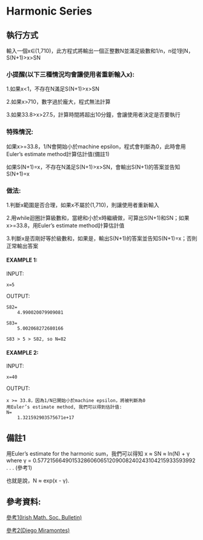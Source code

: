 # Harmonic Series

## 執行方式

輸入一個x∈(1,710)，此方程式將輸出一個正整數N並滿足級數和1/n，n從1到N，S(N+1)>x>SN

### 小提醒(以下三種情況均會讓使用者重新輸入x):

1.如果x<1，不存在N滿足S(N+1)>x>SN

2.如果x>710，數字過於龐大，程式無法計算

3.如果33.8>x>27.5，計算時間將超出10分鐘，會讓使用者決定是否要執行

### 特殊情況:

如果x>=33.8，1/N會開始小於machine epsilon，程式會判斷為0，此時會用Euler’s estimate method計算估計值(備註1)

如果S(N+1)=x，不存在N滿足S(N+1)>x>SN，會輸出S(N+1)的答案並告知S(N+1)=x

### 做法:

1.判斷x範圍是否合理，如果x不屬於(1,710)，則讓使用者重新輸入

2.用while迴圈計算級數和，當總和小於x時繼續做，可算出S(N+1)和SN；如果x>=33.8，用Euler’s estimate method計算估計值

3.判斷x是否剛好等於級數和，如果是，輸出S(N+1)的答案並告知S(N+1)=x；否則正常輸出答案

#### EXAMPLE 1:

INPUT:

    x=5
   
OUTPUT:

    S82=
        4.990020079909081

    S83=
        5.002068272680166

    S83 > 5 > S82, so N=82

#### EXAMPLE 2:

INPUT:

    x=40
    
OUTPUT:

    x >= 33.8，因為1/N已開始小於machine epsilon，將被判斷為0
    用Euler’s estimate method, 我們可以得到估計值:
    N=
        1.321592903575671e+17

## 備註1

用Euler’s estimate for the harmonic sum，我們可以得知 x ≈ SN ≈ ln(N) + γ where γ =  0.57721566490153286060651209008240243104215933593992 . . . (參考1)

也就是說，N ≈ exp(x - γ).

## 參考資料:

[參考1(Irish Math. Soc. Bulletin)](https://core.ac.uk/download/pdf/297018835.pdf)

[參考2(Diego Miramontes)](https://www.researchgate.net/publication/344293598_An_alternative_strategy_for_harmonic_numbers_calculation_and_a_numerical_growth_rate)
